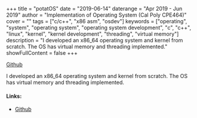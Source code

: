 +++
title = "potatOS"
date = "2019-06-14"
daterange = "Apr 2019 - Jun 2019"
author = "Implementation of Operating System (Cal Poly CPE464)"
cover = ""
tags = ["c/c++", "x86 asm", "osdev"]
keywords = ["operating", "system", "operating system", "operating system development", "c", "c++", "linux", "kernel", "kernel development", "threading", "virtual memory"] 
description = "I developed an x86_64 operating system and kernel from scratch. The OS has virtual memory and threading implemented."
showFullContent = false
+++

[Github](https://github.com/justinnuwin/potatos)

I developed an x86_64 operating system and kernel from scratch.
The OS has virtual memory and threading implemented.

#### Links:

- [Github](https://github.com/justinnuwin/potatos)
